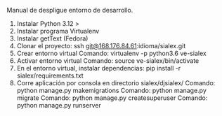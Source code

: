 Manual de despligue entorno de desarrollo.

1. Instalar Python 3.12 > 
2. Instalar programa Virtualenv
3. Instalar getText (Fedora)
4. Clonar el proyecto: ssh git@168.176.84.61:idioma/sialex.git
5. Crear entorno virtual 
   Comando: virtualenv -p python3.6 ve-sialex
6. Activar entorno virtual
   Comando: source ve-sialex/bin/activate
7. En el entorno virtual, instalar dependencias:
   pip install -r sialex/requirements.txt
8. Corre aplicación por consola en directorio sialex/djsialex/
   Comando: python manage.py makemigrations
   Comando: python manage.py migrate
   Comando: python manage.py createsuperuser
   Comando: python manage.py runserver
  

